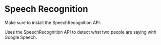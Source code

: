 # Speech Recognition
Make sure to install the SpeechRecognition API.

Uses the SpeechRecognition API to detect what two people are saying with Google Speech.
